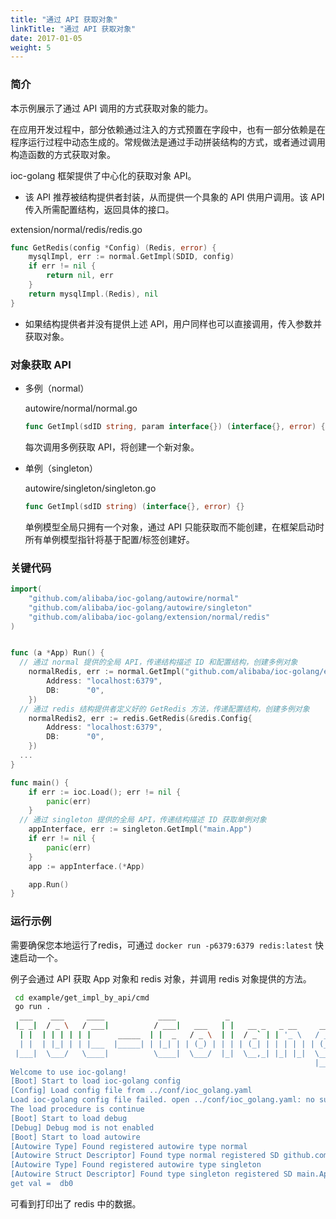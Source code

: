 ```yaml
---
title: "通过 API 获取对象"
linkTitle: "通过 API 获取对象"
date: 2017-01-05
weight: 5
---
```

### 简介

本示例展示了通过 API 调用的方式获取对象的能力。

在应用开发过程中，部分依赖通过注入的方式预置在字段中，也有一部分依赖是在程序运行过程中动态生成的。常规做法是通过手动拼装结构的方式，或者通过调用构造函数的方式获取对象。

ioc-golang 框架提供了中心化的获取对象 API。

- 该 API 推荐被结构提供者封装，从而提供一个具象的 API 供用户调用。该 API 传入所需配置结构，返回具体的接口。

extension/normal/redis/redis.go

```go
func GetRedis(config *Config) (Redis, error) {
	mysqlImpl, err := normal.GetImpl(SDID, config)
	if err != nil {
		return nil, err
	}
	return mysqlImpl.(Redis), nil
}
```

- 如果结构提供者并没有提供上述 API，用户同样也可以直接调用，传入参数并获取对象。

### 对象获取 API

- 多例（normal）

  autowire/normal/normal.go

  ```go
  func GetImpl(sdID string, param interface{}) (interface{}, error) {}
  ```

  每次调用多例获取 API，将创建一个新对象。

- 单例（singleton）

  autowire/singleton/singleton.go

  ```go
  func GetImpl(sdID string) (interface{}, error) {}
  ```

  单例模型全局只拥有一个对象，通过 API 只能获取而不能创建，在框架启动时所有单例模型指针将基于配置/标签创建好。

### 关键代码

```go
import(
	"github.com/alibaba/ioc-golang/autowire/normal"
	"github.com/alibaba/ioc-golang/autowire/singleton"
	"github.com/alibaba/ioc-golang/extension/normal/redis"
)


func (a *App) Run() {
  // 通过 normal 提供的全局 API，传递结构描述 ID 和配置结构，创建多例对象
	normalRedis, err := normal.GetImpl("github.com/alibaba/ioc-golang/extension/normal/redis.Impl", &redis.Config{
		Address: "localhost:6379",
		DB:      "0",
	})
  // 通过 redis 结构提供者定义好的 GetRedis 方法，传递配置结构，创建多例对象
	normalRedis2, err := redis.GetRedis(&redis.Config{
		Address: "localhost:6379",
		DB:      "0",
	})
  ...
}

func main() {
	if err := ioc.Load(); err != nil {
		panic(err)
	}
  // 通过 singleton 提供的全局 API，传递结构描述 ID 获取单例对象
	appInterface, err := singleton.GetImpl("main.App")
	if err != nil {
		panic(err)
	}
	app := appInterface.(*App)

	app.Run()
}

```

### 运行示例

需要确保您本地运行了redis，可通过 `docker run -p6379:6379 redis:latest` 快速启动一个。

例子会通过 API 获取 App 对象和 redis 对象，并调用 redis 对象提供的方法。

```bash
 cd example/get_impl_by_api/cmd
 go run .
  ___    ___     ____            ____           _                         
 |_ _|  / _ \   / ___|          / ___|   ___   | |   __ _   _ __     __ _ 
  | |  | | | | | |      _____  | |  _   / _ \  | |  / _` | | '_ \   / _` |
  | |  | |_| | | |___  |_____| | |_| | | (_) | | | | (_| | | | | | | (_| |
 |___|  \___/   \____|          \____|  \___/  |_|  \__,_| |_| |_|  \__, |
                                                                    |___/ 
Welcome to use ioc-golang!
[Boot] Start to load ioc-golang config
[Config] Load config file from ../conf/ioc_golang.yaml
Load ioc-golang config file failed. open ../conf/ioc_golang.yaml: no such file or directory
The load procedure is continue
[Boot] Start to load debug
[Debug] Debug mod is not enabled
[Boot] Start to load autowire
[Autowire Type] Found registered autowire type normal
[Autowire Struct Descriptor] Found type normal registered SD github.com/alibaba/ioc-golang/extension/normal/redis.Impl
[Autowire Type] Found registered autowire type singleton
[Autowire Struct Descriptor] Found type singleton registered SD main.App
get val =  db0
```

可看到打印出了 redis 中的数据。





